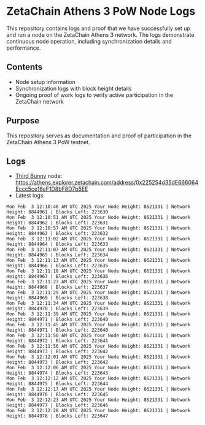 # ZetaChain Athens 3 PoW Node Logs
This repository contains logs and proof that we have successfully set up and run a node on the ZetaChain Athens 3 network. The logs demonstrate continuous node operation, including synchronization details and performance.

## Contents
- Node setup information
- Synchronization logs with block height details
- Ongoing proof of work logs to verify active participation in the ZetaChain network

## Purpose
This repository serves as documentation and proof of participation in the ZetaChain Athens 3 PoW testnet.

## Logs

- [Third Bunny](https://thirdbunny.xyz/) node: https://athens.explorer.zetachain.com/address/0x225254d35dE666064Eccc5ce16eF1D8bF8D7b5EE
- Latest logs:
```
Mon Feb  3 12:10:46 AM UTC 2025 Your Node Height: 8621331 | Network Height: 8844961 | Blocks Left: 223630
Mon Feb  3 12:10:51 AM UTC 2025 Your Node Height: 8621331 | Network Height: 8844962 | Blocks Left: 223631
Mon Feb  3 12:10:57 AM UTC 2025 Your Node Height: 8621331 | Network Height: 8844963 | Blocks Left: 223632
Mon Feb  3 12:11:02 AM UTC 2025 Your Node Height: 8621331 | Network Height: 8844964 | Blocks Left: 223633
Mon Feb  3 12:11:07 AM UTC 2025 Your Node Height: 8621331 | Network Height: 8844965 | Blocks Left: 223634
Mon Feb  3 12:11:13 AM UTC 2025 Your Node Height: 8621331 | Network Height: 8844966 | Blocks Left: 223635
Mon Feb  3 12:11:18 AM UTC 2025 Your Node Height: 8621331 | Network Height: 8844967 | Blocks Left: 223636
Mon Feb  3 12:11:23 AM UTC 2025 Your Node Height: 8621331 | Network Height: 8844968 | Blocks Left: 223637
Mon Feb  3 12:11:29 AM UTC 2025 Your Node Height: 8621331 | Network Height: 8844969 | Blocks Left: 223638
Mon Feb  3 12:11:34 AM UTC 2025 Your Node Height: 8621331 | Network Height: 8844970 | Blocks Left: 223639
Mon Feb  3 12:11:39 AM UTC 2025 Your Node Height: 8621331 | Network Height: 8844971 | Blocks Left: 223640
Mon Feb  3 12:11:45 AM UTC 2025 Your Node Height: 8621331 | Network Height: 8844971 | Blocks Left: 223640
Mon Feb  3 12:11:50 AM UTC 2025 Your Node Height: 8621331 | Network Height: 8844972 | Blocks Left: 223641
Mon Feb  3 12:11:56 AM UTC 2025 Your Node Height: 8621331 | Network Height: 8844973 | Blocks Left: 223642
Mon Feb  3 12:12:01 AM UTC 2025 Your Node Height: 8621331 | Network Height: 8844973 | Blocks Left: 223642
Mon Feb  3 12:12:06 AM UTC 2025 Your Node Height: 8621331 | Network Height: 8844974 | Blocks Left: 223643
Mon Feb  3 12:12:12 AM UTC 2025 Your Node Height: 8621331 | Network Height: 8844975 | Blocks Left: 223644
Mon Feb  3 12:12:17 AM UTC 2025 Your Node Height: 8621331 | Network Height: 8844976 | Blocks Left: 223645
Mon Feb  3 12:12:23 AM UTC 2025 Your Node Height: 8621331 | Network Height: 8844977 | Blocks Left: 223646
Mon Feb  3 12:12:28 AM UTC 2025 Your Node Height: 8621331 | Network Height: 8844978 | Blocks Left: 223647
```
